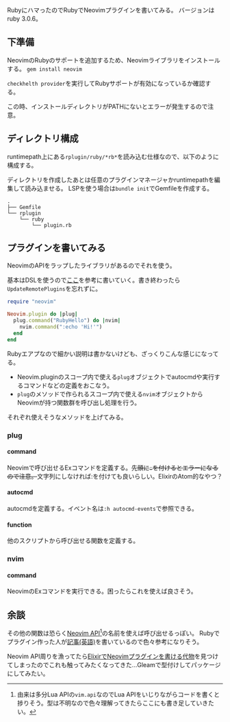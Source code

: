 RubyにハマったのでRubyでNeovimプラグインを書いてみる。
バージョンはruby 3.0.6。

## 下準備
NeovimのRubyのサポートを追加するため、Neovimライブラリをインストールする。
`gem install neovim`

`checkhelth provider`を実行してRubyサポートが有効になっているか確認する。

この時、インストールディレクトリがPATHにないとエラーが発生するので注意。

## ディレクトリ構成
runtimepath上にある`rplugin/ruby/*rb*`を読み込む仕様なので、以下のように構成する。

ディレクトリを作成したあとは任意のプラグインマネージャかruntimepathを編集して読み込ませる。
LSPを使う場合は`bundle init`でGemfileを作成する。
```
.
├── Gemfile
└── rplugin
    └── ruby
        └── plugin.rb	
```

## プラグインを書いてみる

NeovimのAPIをラップしたライブラリがあるのでそれを使う。

基本はDSLを使うので[ここ](https://www.rubydoc.info/github/neovim/neovim-ruby/main/Neovim/Plugin/DSL)を参考に書いていく。書き終わったら`UpdateRemotePlugins`を忘れずに。

```ruby
require "neovim"

Neovim.plugin do |plug|
  plug.command("RubyHello") do |nvim|
    nvim.command(":echo 'Hi!'")
  end
end
```

Rubyエアプなので細かい説明は書かないけども、ざっくりこんな感じになってる。

- Neovim.pluginのスコープ内で使える`plug`オブジェクトでautocmdや実行するコマンドなどの定義をおこなう。
- `plug`のメソッドで作られるスコープ内で使える`nvim`オブジェクトからNeovimが持つ関数群を呼び出し処理を行う。

それぞれ使えそうなメソッドを上げてみる。

### plug

#### command
Neovimで呼び出せるExコマンドを定義する。~~先頭に`:`を付けるとエラーになるので注意。~~文字列にしなければ:を付けても良いらしい。ElixirのAtom的なやつ？

#### autocmd
autocmdを定義する。イベント名は`:h autocmd-events`で参照できる。

#### function
他のスクリプトから呼び出せる関数を定義する。

### nvim

#### command
NeovimのExコマンドを実行できる。困ったらこれを使えば良さそう。

## 余談

その他の関数は恐らく[Neovim API](https://neovim.io/doc/user/api.html)[^1]の名前を使えば呼び出せるっぽい。
Rubyでプラグイン作った人が[記事(英語)](https://alextaylor.ca/read/writing-neovim-plugins-with-ruby/)を書いているので色々参考になりそう。

Neovim API周りを漁ってたら[ElixirでNeovimプラグインを書ける代物](https://github.com/dm1try/nvim)を見つけてしまったのでこれも触ってみたくなってきた...Gleamで型付けしてパッケージにしてみたい。

[^1]: 由来は多分Lua APIの`vim.api`なのでLua APIをいじりながらコードを書くと捗りそう。型は不明なので色々理解ってきたらここにも書き足していきたい。